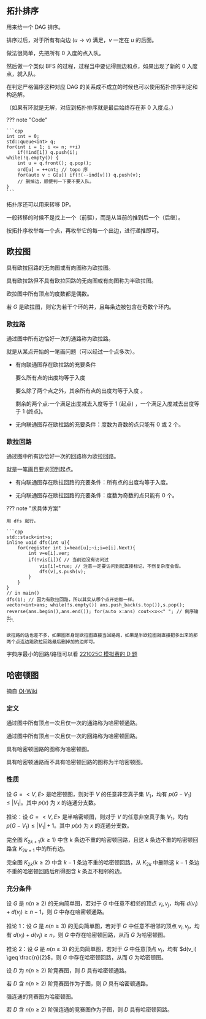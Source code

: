 ## 拓扑排序

用来给一个 DAG 排序。

排序过后，对于所有有向边 $(u\to v)$ 满足，$v$ 一定在 $u$ 的后面。

做法很简单，先把所有 $0$ 入度的点入队。

然后做一个类似 BFS 的过程，过程当中要记得删边和点，如果出现了新的 $0$ 入度点，就入队。

在判定严格偏序这种对应 DAG 的关系成不成立的时候也可以使用拓扑排序判定和构造解。

（如果有环就是无解，对应到拓扑排序就是最后始终存在非 $0$ 入度点。）

??? note "Code"

    ```cpp
    int cnt = 0;
    std::queue<int> q;
    for(int i = 1; i <= n; ++i) 
        if(!ind[i]) q.push(i);
    while(!q.empty()) {
        int u = q.front(); q.pop();
        ord[u] = ++cnt; // topo 序
        for(auto v : G[u]) if(!(--ind[v])) q.push(v);
        // 删掉边，顺便判一下要不要入队。
    }
    ```

拓扑序还可以用来转移 DP。

一般转移的时候不是找上一个（前驱），而是从当前的推到后一个（后继）。

按拓扑序枚举每一个点，再枚举它的每一个出边，进行递推即可。

## 欧拉图

具有欧拉回路的无向图或有向图称为欧拉图。

具有欧拉路但不具有欧拉回路的无向图或有向图称为半欧拉图。

欧拉图中所有顶点的度数都是偶数。

若 $G$ 是欧拉图，则它为若干个环的并，且每条边被包含在奇数个环内。

### 欧拉路

通过图中所有边恰好一次的通路称为欧拉路。

就是从某点开始的一笔画问题（可以经过一个点多次）。

+ 有向联通图存在欧拉路的充要条件

    要么所有点的出度均等于入度

    要么除了两个点之外，其余所有点的出度均等于入度 。

    剩余的两个点:一个满足出度减去入度等于 $1$ (起点) ，一个满足入度减去出度等于 $1$ (终点)。

+ 无向联通图存在欧拉路的充要条件：度数为奇数的点只能有 $0$ 或 $2$ 个。

### 欧拉回路

通过图中所有边恰好一次的回路称为欧拉回路。

就是一笔画且要求回到起点。

+ 有向联通图存在欧拉回路的充要条件：所有点的出度均等于入度。

+ 无向联通图存在欧拉回路的充要条件：度数为奇数的点只能有 $0$ 个。

??? note "求具体方案"

    用 dfs 就行。
    
    ```cpp
    std::stack<int>s;
    inline void dfs(int u){
    	for(register int i=head[u];~i;i=e[i].Next){
    		int v=e[i].ver;
            if(!vis[i]){ // 当前边没有访问过
                vis[i]=true; // 注意一定要访问到就直接标记，不然复杂度会假。
                dfs(v),s.push(v);
            }
        }
    }
    // in main()
    dfs(1); // 因为有欧拉回路，所以其实从哪个点开始都一样。
    vector<int>ans; while(!s.empty()) ans.push_back(s.top()),s.pop();
    reverse(ans.begin(),ans.end()); for(auto x:ans) cout<<x<<" "; // 倒序输出。
    ```
    
    欧拉路的话也差不多，如果图本身是欧拉图直接当回路跑，如果是半欧拉图就直接把多出来的那两个点连边跑欧拉回路最后删掉加的边即可。

字典序最小的回路/路径可以看 [221025C 模拟赛的 D 题](../../../sol/mock/221025C.md)

## 哈密顿图

摘自 [OI-Wiki](https://oi-wiki.org/graph/hamilton/)

### 定义

通过图中所有顶点一次且仅一次的通路称为哈密顿通路。

通过图中所有顶点一次且仅一次的回路称为哈密顿回路。

具有哈密顿回路的图称为哈密顿图。

具有哈密顿通路而不具有哈密顿回路的图称为半哈密顿图。

### 性质

设 $G=<V, E>$ 是哈密顿图，则对于 $V$ 的任意非空真子集 $V_1$，均有 $p(G-V_1) \leq |V_1|$。其中 $p(x)$ 为 $x$ 的连通分支数。

推论：设 $G=<V, E>$ 是半哈密顿图，则对于 $V$ 的任意非空真子集 $V_1$，均有 $p(G-V_1) \leq |V_1|+1$。其中 $p(x)$ 为 $x$ 的连通分支数。

完全图 $K_{2k+1} (k \geq 1)$ 中含 $k$ 条边不重的哈密顿回路，且这 $k$ 条边不重的哈密顿回路含 $K_{2k+1}$ 中的所有边。

完全图 $K_{2k} (k \geq 2)$ 中含 $k-1$ 条边不重的哈密顿回路，从 $K_{2k}$ 中删除这 $k-1$ 条边不重的哈密顿回路后所得图含 $k$ 条互不相邻的边。

### 充分条件

设 $G$ 是 $n(n \geq 2)$ 的无向简单图，若对于 $G$ 中任意不相邻的顶点 $v_i, v_j$，均有 $d(v_i)+ d(v_j) \geq n - 1$，则 $G$ 中存在哈密顿通路。

推论 1：设 $G$ 是 $n(n \geq 3)$ 的无向简单图，若对于 $G$ 中任意不相邻的顶点 $v_i, v_j$，均有 $d(v_i)+ d(v_j) \geq n$，则 $G$ 中存在哈密顿回路，从而 $G$ 为哈密顿图。

推论 2：设 $G$ 是 $n(n \geq 3)$ 的无向简单图，若对于 $G$ 中任意顶点 $v_i$，均有 $d(v_i) \geq \frac{n}{2}$，则 $G$ 中存在哈密顿回路，从而 $G$ 为哈密顿图。

设 $D$ 为 $n(n \geq 2)$ 阶竞赛图，则 $D$ 具有哈密顿通路。

若 $D$ 含 $n(n \geq 2)$ 阶竞赛图作为子图，则 $D$ 具有哈密顿通路。

强连通的竞赛图为哈密顿图。

若 $D$ 含 $n(n \geq 2)$ 阶强连通的竞赛图作为子图，则 $D$ 具有哈密顿回路。